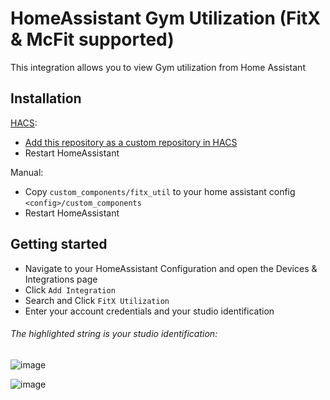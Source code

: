 # HomeAssistant Gym Utilization (FitX & McFit supported)
This integration allows you to view Gym utilization from Home Assistant

## Installation
[HACS](https://hacs.xyz/):
- [Add this repository as a custom repository in HACS](https://hacs.xyz/docs/faq/custom_repositories/)
- Restart HomeAssistant

Manual:
- Copy `custom_components/fitx_util` to your home assistant config `<config>/custom_components`
- Restart HomeAssistant

## Getting started
- Navigate to your HomeAssistant Configuration and open the Devices & Integrations page
- Click `Add Integration`
- Search and Click `FitX Utilization`
- Enter your account credentials and your studio identification
###### The highlighted string is your studio identification:
![image](https://user-images.githubusercontent.com/62394594/223734775-d4e0ffc0-3094-4eff-90ae-a0602dde630e.png)

![image](https://user-images.githubusercontent.com/62394594/224480463-48b2c048-d38e-407e-afce-fce2145119b7.png)
